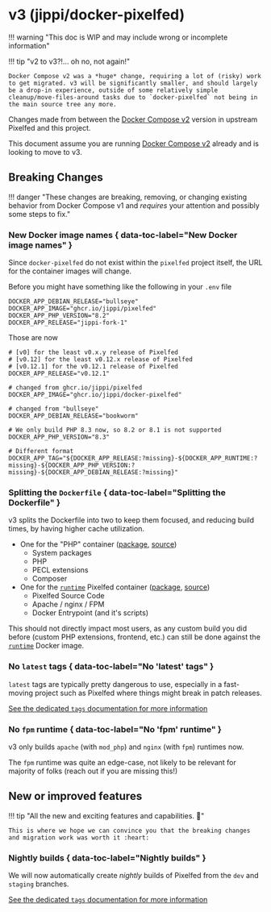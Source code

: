 # v3 (jippi/docker-pixelfed)

!!! warning "This doc is WIP and may include wrong or incomplete information"

!!! tip "v2 to v3?!... oh no, not again!"

    Docker Compose v2 was a *huge* change, requiring a lot of (risky) work to get migrated. v3 will be significantly smaller, and should largely be a drop-in experience, outside of some relatively simple cleanup/move-files-around tasks due to `docker-pixelfed` not being in the main source tree any more.

Changes made from between the [Docker Compose v2](v2.0.md) version in upstream Pixelfed and this project.

This document assume you are running [Docker Compose v2](v2.0.md) already and is looking to move to v3.

## Breaking Changes

!!! danger "These changes are breaking, removing, or changing existing behavior from Docker Compose v1 and *requires* your attention and possibly some steps to fix."

### <!-- md:flag breaking-change --> New Docker image names { data-toc-label="New Docker image names" }

Since `docker-pixelfed` do not exist within the `pixelfed` project itself, the URL for the container images will change.

Before you might have something like the following in your `.env` file

```shell
DOCKER_APP_DEBIAN_RELEASE="bullseye"
DOCKER_APP_IMAGE="ghcr.io/jippi/pixelfed"
DOCKER_APP_PHP_VERSION="8.2"
DOCKER_APP_RELEASE="jippi-fork-1"
```

Those are now

```shell
# [v0] for the least v0.x.y release of Pixelfed
# [v0.12] for the least v0.12.x release of Pixelfed
# [v0.12.1] for the v0.12.1 release of Pixelfed
DOCKER_APP_RELEASE="v0.12.1"

# changed from ghcr.io/jippi/pixelfed
DOCKER_APP_IMAGE="ghcr.io/jippi/docker-pixelfed"

# changed from "bullseye"
DOCKER_APP_DEBIAN_RELEASE="bookworm"

# We only build PHP 8.3 now, so 8.2 or 8.1 is not supported
DOCKER_APP_PHP_VERSION="8.3"

# Different format
DOCKER_APP_TAG="${DOCKER_APP_RELEASE:?missing}-${DOCKER_APP_RUNTIME:?missing}-${DOCKER_APP_PHP_VERSION:?missing}-${DOCKER_APP_DEBIAN_RELEASE:?missing}"
```

### <!-- md:flag breaking-change --> Splitting the `Dockerfile` { data-toc-label="Splitting the Dockerfile" }

v3 splits the Dockerfile into two to keep them focused, and reducing build times, by having higher cache utilization.

* One for the "PHP" container ([package](https://github.com/users/jippi/packages/container/package/docker-pixelfed-php), [source](https://github.com/jippi/docker-pixelfed/tree/main/images/php))
    * System packages
    * PHP
    * PECL extensions
    * Composer
* One for the [`runtime`](../customize/runtimes.md) Pixelfed container ([package](https://github.com/jippi/docker-pixelfed/pkgs/container/docker-pixelfed), [source](https://github.com/jippi/docker-pixelfed/tree/main/images/pixelfed))
    * Pixelfed Source Code
    * Apache / nginx / FPM
    * Docker Entrypoint (and it's scripts)

This should not directly impact most users, as any custom build you did before (custom PHP extensions, frontend, etc.) can still be done against the [`runtime`](../customize/runtimes.md) Docker image.

### <!-- md:flag breaking-change --> No `latest` tags { data-toc-label="No 'latest' tags" }

`latest` tags are typically pretty dangerous to use, especially in a fast-moving project such as Pixelfed where things might break in patch releases.

[See the dedicated `tags` documentation for more information](../customize/tags.md)

### <!-- md:flag breaking-change --> No `fpm` runtime { data-toc-label="No 'fpm' runtime" }

v3 only builds `apache` (with `mod_php`) and `nginx` (with `fpm`) runtimes now.

The `fpm` runtime was quite an edge-case, not likely to be relevant for majority of folks (reach out if you are missing this!)

## New or improved features

!!! tip "All the new and exciting features and capabilities. :rocket:"

    This is where we hope we can convince you that the breaking changes and migration work was worth it :heart:

### <!-- md:flag improvement-change --> Nightly builds { data-toc-label="Nightly builds" }

We will now automatically create *nightly* builds of Pixelfed from the `dev` and `staging` branches.

[See the dedicated `tags` documentation for more information](../customize/tags.md)
